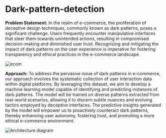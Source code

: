 # Dark-pattern-detection

**Problem Statement:**
In the realm of e-commerce, the proliferation of deceptive design techniques, commonly known as dark patterns, poses a significant challenge. Users frequently encounter manipulative interfaces that steer them towards unintended actions, resulting in compromised decision-making and diminished user trust. Recognizing and mitigating the impact of dark patterns on the user experience is imperative for fostering transparency and ethical practices in the e-commerce landscape.

![ecom](https://github.com/MukeshAofficial/Dark-pattern-detection/assets/132742860/ca5288c3-44c0-4f7b-a45f-a8796a6e90d0)

**Approach:**
To address the pervasive issue of dark patterns in e-commerce, our approach involves the systematic collection of user interaction data within digital platforms. By leveraging this dataset, we aim to develop a machine learning model capable of identifying and predicting instances of dark patterns. The model will be trained on diverse patterns extracted from real-world scenarios, allowing it to discern subtle nuances and evolving tactics employed by deceptive interfaces. The predictive insights generated by the model will empower us to proactively counteract dark patterns, thereby enhancing user autonomy, fostering trust, and promoting a more ethical e-commerce environment.


![Architecture diagram](https://github.com/MukeshAofficial/Dark-pattern-detection/assets/132742860/c24a47a6-b0e1-4f96-84e7-ade394b848e5)




